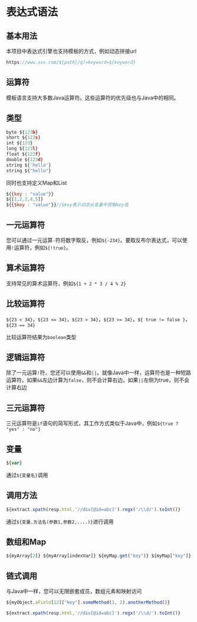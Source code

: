 # 表达式语法

## 基本用法

本项目中表达式引擎也支持模板的方式，例如动态拼接url

```javascript
https://www.xxx.com/${path}/q?=keyword=${keyword}
```

## 运算符

模板语言支持大多数Java运算符。这些运算符的优先级也与Java中的相同。

## 类型

```javascript
byte ${123b}
short ${123s}
int ${123}
long ${123l}
float ${123f}
double ${123d}
string ${'hello'}
string ${"hello"}
```

同时也支持定义Map和List

``` javascript
${{key : "value"}}
${[1,2,3,4,5]}
${{$key : "value"}}//$key表示动态从变量中获取key值
```

## 一元运算符

您可以通过一元运算`-`符将数字取反，例如`${-234}`。要取反布尔表达式，可以使用`!`运算符，例如`${!true}`。

## 算术运算符

支持常见的算术运算符，例如`${1 + 2 * 3 / 4 % 2}`

## 比较运算符

`${23 < 34}`，`${23 <= 34}`，`${23 > 34}`，`${23 >= 34}`，`${ true != false }`，`${23 == 34}`

比较运算符结果为`boolean`类型

## 逻辑运算符

除了一元运算`!`符，您还可以使用`&&`和`||`。就像Java中一样，运算符也是一种短路运算符。如果`&&`左边计算为`false`，则不会计算右边。如果`||`左侧为true，则不会计算右边

## 三元运算符

三元运算符是`if`语句的简写形式，其工作方式类似于Java中，例如`${true ? "yes" : "no"}`

## 变量

```javascript
${var}
```

通过`${变量名}`调用

## 调用方法

```javascript
${extract.xpath(resp.html,'//div[@id=abc]').regx('/\\d/').toInt()}
```

通过`${变量.方法名(参数1,参数2,....)}`进行调用

## 数组和Map

```javascript
${myArray[2]} ${myArray[indexVar]} ${myMap.get("key")} ${myMap["key"]} ${myMap.get(keyVar)} ${myMap[keyVar]}
```

## 链式调用

与Java中一样，您可以无限嵌套成员，数组元素和映射访问

```javascript
${myObject.aField[12]["key"].someMethod(1, 2).anotherMethod()}
```
```javascript
${extract.xpath(resp.html,'//div[@id=abc]').regx('/\\d/').toInt()}
```

